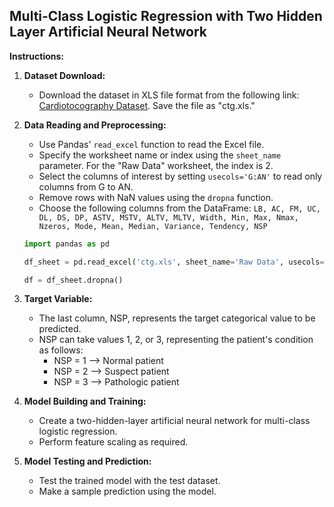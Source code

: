 ## Multi-Class Logistic Regression with Two Hidden Layer Artificial Neural Network

**Instructions:**

1. **Dataset Download:**
   - Download the dataset in XLS file format from the following link: [Cardiotocography Dataset](https://archive.ics.uci.edu/ml/datasets/cardiotocography). Save the file as "ctg.xls."

2. **Data Reading and Preprocessing:**
   - Use Pandas' `read_excel` function to read the Excel file.
   - Specify the worksheet name or index using the `sheet_name` parameter. For the "Raw Data" worksheet, the index is 2.
   - Select the columns of interest by setting `usecols='G:AN'` to read only columns from G to AN.
   - Remove rows with NaN values using the `dropna` function.
   - Choose the following columns from the DataFrame: `LB, AC, FM, UC, DL, DS, DP, ASTV, MSTV, ALTV, MLTV, Width, Min, Max, Nmax, Nzeros, Mode, Mean, Median, Variance, Tendency, NSP`
   
   
    ```python
    import pandas as pd
    
    df_sheet = pd.read_excel('ctg.xls', sheet_name='Raw Data', usecols='G:AN')
    
    df = df_sheet.dropna()
    ```

3. **Target Variable:**
   - The last column, NSP, represents the target categorical value to be predicted.
   - NSP can take values 1, 2, or 3, representing the patient's condition as follows:
     - NSP = 1 --> Normal patient
     - NSP = 2 --> Suspect patient
     - NSP = 3 --> Pathologic patient

4. **Model Building and Training:**
   - Create a two-hidden-layer artificial neural network for multi-class logistic regression.
   - Perform feature scaling as required.

5. **Model Testing and Prediction:**
   - Test the trained model with the test dataset.
   - Make a sample prediction using the model.
